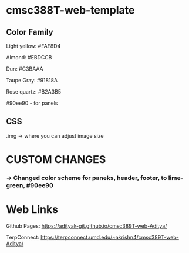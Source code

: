 # cmsc388T-web-template

## Color Family
Light yellow: #FAF8D4

Almond: #EBDCCB

Dun: #C3BAAA

Taupe Gray: #91818A

Rose quartz: #B2A3B5

#90ee90 - for panels

## CSS
.img -> where you can adjust image size


# CUSTOM CHANGES
### -> Changed color scheme for paneks, header, footer, to lime-green, #90ee90


# Web Links

Github Pages: https://adityak-git.github.io/cmsc389T-web-Aditya/


TerpConnect: https://terpconnect.umd.edu/~akrishn4/cmsc389T-web-Aditya/